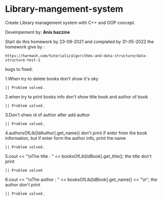 # Library-mangement-system
Create Library management system with C++ and OOP concept.

Developement by: **Anis bazzine** 

Start do this homework by 23-09-2021 and complated by 31-05-2022 the homework give by :

	https://harmash.com/tutorials/algorithms-and-data-structure/data-structure-test-1

bugs to fixed:

1.When try to delete books don't show it's oky 
	
	|| Problem solved.
  
2.when try to print books info don't show title book and author of book

	|| Problem solved.

3.Don't shwo id of author after add author 

	|| Problem solved.

4.authorsOfLib[IdAuthor].get_name() don't print if enter from the book information, but if enter form the author info, print the name

	|| Problem solved.

5.cout << "\nThe title : " << booksOfLib[IdBook].get_title();
 the title don't print

	|| Problem solved
6.cout << "\nThe author : " << booksOfLib[IdBook].get_name() << "\n";
	the author don't print 
 
	|| Problem solved.